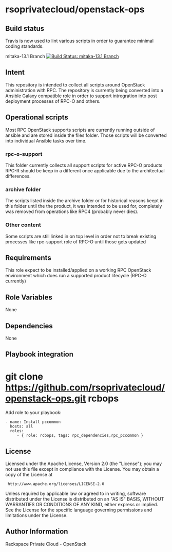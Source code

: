 rsoprivatecloud/openstack-ops
=============================

Build status
------------

Travis is now used to lint various scripts in order to guarantee minimal coding standards.

mitaka-13.1 Branch [![Build Status: mitaka-13.1 Branch](https://travis-ci.org/rsoprivatecloud/openstack-ops.svg?branch=mitaka-13.1)](https://travis-ci.org/rsoprivatecloud/openstack-ops)


Intent
------

This repository is intended to collect all scripts around OpenStack administration with RPC.
The repository is currently being converted into a Ansible Galaxy compatible role in order to
support intregration into post deployment processes of RPC-O and others.


Operational scripts
-------------------

Most RPC OpenStack supports scripts are currently running outside of ansible and are stored 
inside the files folder.
Those scripts will be converted into individual Ansible tasks over time.

### rpc-o-support

This folder currently collects all support scripts for active RPC-O products
RPC-R should be keep in a different once applicable due to the architectual differences.

### archive folder

The scripts listed inside the archive folder or for historical reasons keept in this folder until the
the product, it was intended to be used for, completely was removed from operations like RPC4 (probably never dies).


### Other content

Some scripts are still linked in on top level in order not to break existing processes
like rpc-support role of RPC-O until those gets updated



Requirements
------------

This role expect to be installed/applied on a working RPC OpenStack environment which does run a
supported product lifecycle (RPC-O currently)


Role Variables
--------------

None

Dependencies
------------

None

Playbook integration
----------------

# git clone https://github.com/rsoprivatecloud/openstack-ops.git rcbops

Add role to your playbook:

    - name: Install pccommon
      hosts: all
      roles:
         - { role: rcbops, tags: rpc_dependencies,rpc_pccommon }

License
-------

Licensed under the Apache License, Version 2.0 (the "License");
you may not use this file except in compliance with the License.
You may obtain a copy of the License at

     http://www.apache.org/licenses/LICENSE-2.0

Unless required by applicable law or agreed to in writing, software
distributed under the License is distributed on an "AS IS" BASIS,
WITHOUT WARRANTIES OR CONDITIONS OF ANY KIND, either express or implied.
See the License for the specific language governing permissions and
limitations under the License.

Author Information
------------------

Rackspace Private Cloud - OpenStack
